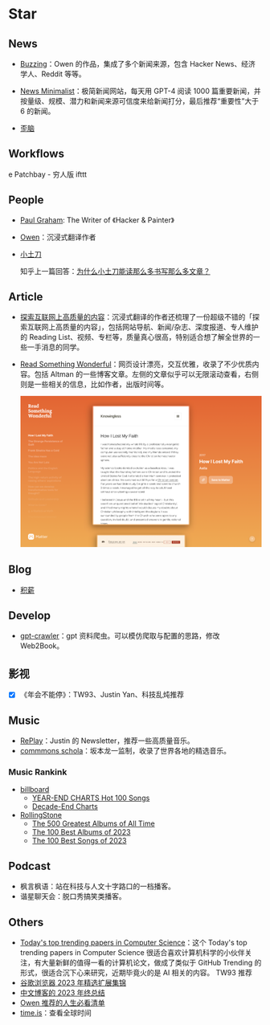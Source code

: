 # Star

## News

- [Buzzing](https://www.buzzing.cc)：Owen 的作品，集成了多个新闻来源，包含 Hacker News、经济学人、Reddit 等等。

- [News Minimalist](https://www.newsminimalist.com/)：极简新闻网站，每天用 GPT-4 阅读 1000 篇重要新闻，并按量级、规模、潜力和新闻来源可信度来给新闻打分，最后推荐“重要性”大于 6 的新闻。

- [歪脑](https://www.wainao.me)

## Workflows

e Patchbay - 穷人版 ifttt

## People

- [Paul Graham](https://www.paulgraham.com/): The Writer of 《Hacker & Painter》

- [Owen](https://www.owenyoung.com)：沉浸式翻译作者

- [小土刀](https://wdxtub.com/)

  知乎上一篇回答：[为什么小土刀能读那么多书写那么多文章？](https://www.zhihu.com/question/47788269)

## Article

- [探索互联网上高质量的内容](https://immersivetranslate.com/docs/sites/)：沉浸式翻译的作者还梳理了一份超级不错的「探索互联网上高质量的内容」，包括网站导航、新闻/杂志、深度报道、专人维护的 Reading List、视频、专栏等，质量真心很高，特别适合想了解全世界的一些一手消息的同学。

- [Read Something Wonderful](https://readsomethingwonderful.com/)：网页设计漂亮，交互优雅，收录了不少优质内容。包括 Altman 的一些博客文章。左侧的文章似乎可以无限滚动查看，右侧则是一些相关的信息，比如作者，出版时间等。

  ![image-20240118102649135](https://raw.githubusercontent.com/huyixi/Pics/main/uPic/image-20240118102649135.png)


## Blog

  - [积薪](https://firewood.news)

## Develop

- [gpt-crawler](https://github.com/BuilderIO/gpt-crawler/tree/main)：gpt 资料爬虫。可以模仿爬取与配置的思路，修改 Web2Book。

## 影视

- [x] 《年会不能停》：TW93、Justin Yan、科技乱炖推荐


## Music

- [RePlay](https://replay.cafe)：Justin 的 Newsletter，推荐一些高质量音乐。
- [commmons schola](https://www.commmons.com/en/schola/)：坂本龙一监制，收录了世界各地的精选音乐。

### Music Rankink

- [billboard](https://www.billboard.com)
  - [YEAR-END CHARTS Hot 100 Songs](https://www.billboard.com/charts/year-end/hot-100-songs/)
  - [Decade-End Charts](https://www.billboard.com/charts/decade-end/)
- [RollingStone](https://www.rollingstone.com)
  - [The 500 Greatest Albums of All Time](https://www.rollingstone.com/music/music-lists/best-albums-of-all-time-1062063/arcade-fire-%EF%BB%BFfuneral-1062733/)
  - [The 100 Best Albums of 2023](https://www.rollingstone.com/music/music-lists/best-albums-2023-1234879538/)
  - [The 100 Best Songs of 2023](https://www.rollingstone.com/music/music-lists/best-songs-of-2023-1234879541/foo-fighters-under-you-1234897411/)

## Podcast
- 枫言枫语：站在科技与人文十字路口的一档播客。
- 谐星聊天会：脱口秀搞笑类播客。

## Others
- [Today's top trending papers in Computer Science](https://trendingpapers.com/papers?o=pagerank_growth&pd=Since%20beginning&cc=Cited%20and%20uncited%20papers&c=All%20categories)：这个 Today's top trending papers in Computer Science 很适合喜欢计算机科学的小伙伴关注，有大量新鲜的值得一看的计算机论文，做成了类似于 GitHub Trending 的形式，很适合沉下心来研究，近期毕竟火的是 AI 相关的内容。 TW93 推荐
- [谷歌浏览器 2023 年精选扩展集锦](https://chromewebstore.google.com/collection/2023_favorites)
- [中文博客的 2023 年终总结](https://github.com/saveweb/review-2023)
- [Owen 推荐的人生必看清单](https://wiki.owenyoung.com/tv-shows/#workflows)
- [time.is](https://time.is)：查看全球时间

